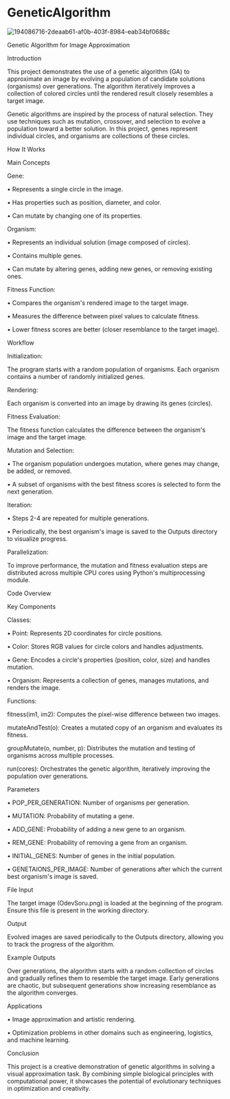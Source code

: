# GeneticAlgorithm
![194086716-2deaab61-af0b-403f-8984-eab34bf0688c](https://github.com/user-attachments/assets/574f856f-11bc-4f1e-842f-e24aee664923)

Genetic Algorithm for Image Approximation

Introduction

This project demonstrates the use of a genetic algorithm (GA) to approximate an image by evolving a population of candidate solutions (organisms) over generations. The algorithm iteratively improves a collection of colored circles until the rendered result closely resembles a target image.

Genetic algorithms are inspired by the process of natural selection. They use techniques such as mutation, crossover, and selection to evolve a population toward a better solution. In this project, genes represent individual circles, and organisms are collections of these circles.

How It Works

Main Concepts

Gene:

•	Represents a single circle in the image.

•	Has properties such as position, diameter, and color.

•	Can mutate by changing one of its properties.

Organism:

•	Represents an individual solution (image composed of circles).

•	Contains multiple genes.

•	Can mutate by altering genes, adding new genes, or removing existing ones.

Fitness Function:

•	Compares the organism's rendered image to the target image.

•	Measures the difference between pixel values to calculate fitness.

•	Lower fitness scores are better (closer resemblance to the target image).

Workflow

Initialization:

The program starts with a random population of organisms. Each organism contains a number of randomly initialized genes.

Rendering:

Each organism is converted into an image by drawing its genes (circles).

Fitness Evaluation:

The fitness function calculates the difference between the organism's image and the target image.

Mutation and Selection:

•	The organism population undergoes mutation, where genes may change, be added, or removed.

•	A subset of organisms with the best fitness scores is selected to form the next generation.


Iteration:

•	Steps 2-4 are repeated for multiple generations.

•	Periodically, the best organism's image is saved to the Outputs directory to visualize progress.


Parallelization:

To improve performance, the mutation and fitness evaluation steps are distributed across multiple CPU cores using Python's multiprocessing module.

Code Overview

Key Components

Classes:

•	Point: Represents 2D coordinates for circle positions.

•	Color: Stores RGB values for circle colors and handles adjustments.

•	Gene: Encodes a circle's properties (position, color, size) and handles mutation.

•	Organism: Represents a collection of genes, manages mutations, and renders the image.


Functions:

fitness(im1, im2): Computes the pixel-wise difference between two images.

mutateAndTest(o): Creates a mutated copy of an organism and evaluates its fitness.

groupMutate(o, number, p): Distributes the mutation and testing of organisms across multiple processes.

run(cores): Orchestrates the genetic algorithm, iteratively improving the population over generations.

Parameters

•	POP_PER_GENERATION: Number of organisms per generation.

•	MUTATION: Probability of mutating a gene.

•	ADD_GENE: Probability of adding a new gene to an organism.

•	REM_GENE: Probability of removing a gene from an organism.

•	INITIAL_GENES: Number of genes in the initial population.

•	GENETAIONS_PER_IMAGE: Number of generations after which the current best organism's image is saved.


File Input

The target image (OdevSoru.png) is loaded at the beginning of the program. Ensure this file is present in the working directory.

Output

Evolved images are saved periodically to the Outputs directory, allowing you to track the progress of the algorithm.

Example Outputs

Over generations, the algorithm starts with a random collection of circles and gradually refines them to resemble the target image. Early generations are chaotic, but subsequent generations show increasing resemblance as the algorithm converges.

Applications

•	Image approximation and artistic rendering.

•	Optimization problems in other domains such as engineering, logistics, and machine learning.

Conclusion

This project is a creative demonstration of genetic algorithms in solving a visual approximation task. By combining simple biological principles with computational power, it showcases the potential of evolutionary techniques in optimization and creativity.


